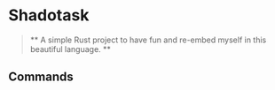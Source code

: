 # Shadotask

> ** A simple Rust project to have fun and re-embed myself in this beautiful language. **

## Commands


